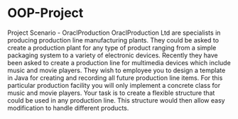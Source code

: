 # OOP-Project
Project Scenario - OraclProduction OraclProduction Ltd are specialists in producing production line manufacturing plants. They could be asked to create a production plant for any type of product ranging from a simple packaging system to a variety of electronic devices. Recently they have been asked to create a production line for multimedia devices which include music and movie players. They wish to employee you to design a template in Java for creating and recording all future production line items. For this particular production facility you will only implement a concrete class for music and movie players. Your task is to create a flexible structure that could be used in any production line. This structure would then allow easy modification to handle different products.

